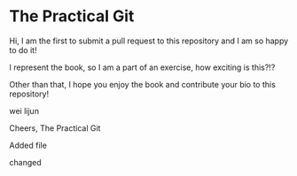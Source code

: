 # The Practical Git

Hi,
I am the first to submit a pull request to this repository and I am so happy to do it!

I represent the book, so I am a part of an exercise, how exciting is this?!?

Other than that, I hope you enjoy the book and contribute your bio to this repository!

wei lijun

Cheers,
The Practical Git

Added file

changed